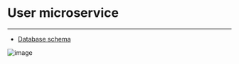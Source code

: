 # User microservice 

---
- [Database schema](https://drawsql.app/teams/xcom-1/diagrams/x-user-service)

![image](https://github.com/user-attachments/assets/d35951fb-53fe-47b9-beee-8f1fae09688d)
